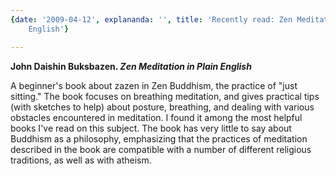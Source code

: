 ```yaml
---
{date: '2009-04-12', explananda: '', title: 'Recently read: Zen Meditation in Plain
    English'}

---
```

<strong>John Daishin Buksbazen. <em>Zen Meditation in Plain English</em></strong>  

A beginner's book about zazen in Zen Buddhism, the practice of "just sitting."  The book focuses on breathing meditation, and gives practical tips (with sketches to help) about posture, breathing, and dealing with various obstacles encountered in meditation.  I found it among the most helpful books I've read on this subject.  The book has very little to say about Buddhism as a philosophy, emphasizing that the practices of meditation described in the book are compatible with a number of different religious traditions, as well as with atheism.
